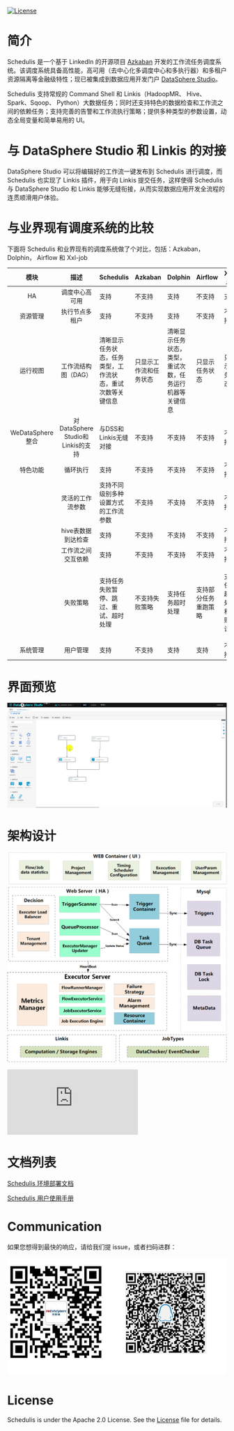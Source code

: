 [![License](https://img.shields.io/badge/license-Apache%202-4EB1BA.svg)](https://www.apache.org/licenses/LICENSE-2.0.html)

# 简介

Schedulis 是一个基于 LinkedIn 的开源项目 [Azkaban](https://github.com/azkaban/azkaban) 开发的工作流任务调度系统。该调度系统具备高性能，高可用（去中心化多调度中心和多执行器）和多租户资源隔离等金融级特性；现已被集成到数据应用开发门户 [DataSphere Studio](https://github.com/WeBankFinTech/DataSphereStudio)。   

Schedulis 支持常规的 Command Shell 和 Linkis（HadoopMR、 Hive、Spark、Sqoop、 Python）大数据任务；同时还支持特色的数据检查和工作流之间的依赖任务；支持完善的告警和工作流执行策略；提供多种类型的参数设置，动态全局变量和简单易用的 UI。

# 与 DataSphere Studio 和 Linkis 的对接
DataSphere Studio 可以将编辑好的工作流一键发布到 Schedulis 进行调度，而 Schedulis 也实现了 Linkis 插件，用于向 Linkis 提交任务，这样使得 Schedulis 与 DataSphere Studio 和 Linkis 能够无缝衔接，从而实现数据应用开发全流程的连贯顺滑用户体验。

# 与业界现有调度系统的比较
下面将 Schedulis 和业界现有的调度系统做了个对比，包括：Azkaban， Dolphin， Airflow 和 Xxl-job

| 模块 | 描述 | Schedulis | Azkaban | Dolphin | Airflow | Xxl-job |
| :----: | :----: |-------|-------|-------|-------|-------|  
| HA | 调度中心高可用 | 支持 | 不支持 | 支持 | 不支持 | 支持 |
| 资源管理 | 执行节点多租户 | 支持  | 不支持| 支持 | 不支持 | 不支持 |
| 运行视图 | 工作流结构图（DAG） | 清晰显示任务状态，任务类型，工作流状态，重试次数等关键信息 | 只显示工作流和任务状态 | 清晰显示任务状态，类型，重试次数，任务运行机器等关键信息 | 只显示任务状态 | 只显示任务状态 |
| WeDataSphere整合 | 对DataSphere Studio和Linkis的支持 | 与DSS和Linkis无缝对接 | 不支持 | 不支持 | 不支持 | 不支持 |
| 特色功能 | 循环执行 | 支持 | 不支持 | 不支持 | 不支持 | 不支持 |
|  | 灵活的工作流参数 | 支持不同级别多种设置方式的工作流参数 | 不支持 | 不支持| 不支持 | 不支持 |
|  | hive表数据到达检查 | 支持 | 不支持 | 不支持 | 不支持 | 不支持 |
|  | 工作流之间交互依赖 | 支持 | 不支持 | 不支持 | 不支持 | 不支持 |
|  | 失败策略 | <p>支持任务失败暂停、跳过、重试、超时处理 | <p>不支持失败策略 | <p>支持任务超时处理 | <p>支持部分任务重跑策略 | <p>支持任务超时处理和失败重试 |
| 系统管理 | 用户管理 | 支持 | 不支持 | 支持 | 支持 | 不支持 |

# 界面预览
![image](https://github.com/SelfImpr001/MyPhotos/blob/master/Schedulis/introduce.gif)

# 架构设计
![Schedulis Architecture](docs/assets/readme/img/architecture1.png)

![DSS工程发布到调度系统的架构设计](https://github.com/WeBankFinTech/DataSphereStudio/blob/master/docs/zh_CN/ch4/DSS%E5%B7%A5%E7%A8%8B%E5%8F%91%E5%B8%83%E8%B0%83%E5%BA%A6%E7%B3%BB%E7%BB%9F%E6%9E%B6%E6%9E%84%E8%AE%BE%E8%AE%A1.md)

# 文档列表

[Schedulis 环境部署文档](./docs/schedulis_deploy_cn.md)    

[Schedulis 用户使用手册](./docs/schedulis_user_manual_cn.md)    

# Communication

如果您想得到最快的响应，请给我们提 issue，或者扫码进群：

![communication](./docs/assets/readme/img/communication.png)

# License

Schedulis is under the Apache 2.0 License. See the [License](./LICENSE) file for details.
